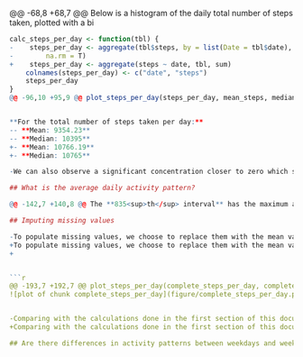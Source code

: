 @@ -68,8 +68,7 @@ Below is a histogram of the daily total number of steps taken, plotted with a bi
  
  ```r
  calc_steps_per_day <- function(tbl) {
 -    steps_per_day <- aggregate(tbl$steps, by = list(Date = tbl$date), FUN = sum, 
 -        na.rm = T)
 +    steps_per_day <- aggregate(steps ~ date, tbl, sum)
      colnames(steps_per_day) <- c("date", "steps")
      steps_per_day
  }
 @@ -96,10 +95,9 @@ plot_steps_per_day(steps_per_day, mean_steps, median_steps)
  
  
  **For the total number of steps taken per day:**  
 -- **Mean: 9354.23**
 -- **Median: 10395**
 +- **Mean: 10766.19**
 +- **Median: 10765**
  
 -We can also observe a significant concentration closer to zero which seems like outliers.
  
  ## What is the average daily activity pattern?
  
 @@ -142,7 +140,8 @@ The **835<sup>th</sup> interval** has the maximum activity on the average.
  
  ## Imputing missing values
  
 -To populate missing values, we choose to replace them with the mean value at the same interval across days.
 +To populate missing values, we choose to replace them with the mean value at the same interval across days. The choice is based on the assumption that activities usually follow a daily pattern.
 +
  
  
  ```r
 @@ -193,7 +192,7 @@ plot_steps_per_day(complete_steps_per_day, complete_mean_steps, complete_median_
  ![plot of chunk complete_steps_per_day](figure/complete_steps_per_day.png) 
  
  
 -Comparing with the calculations done in the first section of this document, we observe that the mean and median values have changed. The histogram replects a more concentrated distribution around the mean. The outliers (closer to 0 steps) have reduced.
 +Comparing with the calculations done in the first section of this document, we observe that while the mean value remains unchanghed, the median value has shifted closer to the mean.
  
  ## Are there differences in activity patterns between weekdays and weekends?
